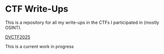 # CTF Write-Ups
This is a repository for all my write-ups in the CTFs I participated in (mostly OSINT). 

[DVCTF2025](/DVCTF_2025/README.md) 


This is a current work in progress